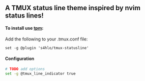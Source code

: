 
## A TMUX status line theme inspired by nvim status lines!

#### To install use [tpm](https://github.com/tmux-plugins/tpm):

Add the following to your .tmux.conf file:

	set -g @plugin 's4hlo/tmux-statusline'

#### Configuration

```bash
# TODO add options
set -g @tmux_line_indicator true
```
